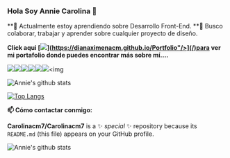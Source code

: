 ### Hola Soy Annie Carolina  👋

**🔭 Actualmente estoy aprendiendo sobre Desarrollo Front-End.
**🌱 Busco colaborar, trabajar y aprender sobre cualquier proyecto de diseño.

**Click aqui [<img src="https://img.icons8.com/nolan/64/moleskine.png"/>](https://dianaximenacm.github.io/Portfolio"/>](/)para ver mi portafolio donde puedes encontrar más sobre mí....**


<img src="https://img.icons8.com/color/48/000000/html-5.png"/><img src="https://img.icons8.com/color/48/000000/css3.png"/><img src="https://img.icons8.com/windows/32/000000/figma.png"/><img src="https://img.icons8.com/color/48/000000/media-queries.png"/><img  src="https://img.icons8.com/color/48/000000/git.png"/><img src="https://img.icons8.com/color/48/000000/github-2.png"/><img

![Annie's github stats](https://github-readme-stats.vercel.app/api?username=Carolinacm7&show_icons=true&theme=tokyonight)


[![Top Langs](https://github-readme-stats.vercel.app/api/top-langs/?username=Carolinacm7&layout=compact&theme=tokyonight)](https://github.com/anuraghazra/github-readme-stats)



**📫 Cómo contactar conmigo:**







**Carolinacm7/Carolinacm7** is a ✨ _special_ ✨ repository because its `README.md` (this file) appears on your GitHub profile.

![Annie's github stats](https://github-readme-stats.vercel.app/api?username=Carolinacm7&show_icons=true&theme=tokyonight)







